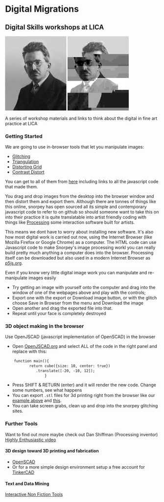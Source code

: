 
# Digital Migrations

## Digital Skills workshops at LICA

<img src="images/walter.jpg" width=200>
<img src="images/walterdistorted.png" width=200>

A series of workshop materials and links to think about the digital in fine art practice at LICA

### Getting Started

We are going to use in-browser tools that let you manipulate images:
 * [Glitching](https://snorpey.github.io/jpg-glitch/)
 * [Triangulation](http://snorpey.github.io/triangulation)
 * [Distorting Grid](http://snorpey.github.io/distort-grid)
 * [Contrast Distort](http://snorpey.github.io/contrast-distort/)

You can get to all of them from [here](http://snorpey.github.io/experiments/) including links to all the javascript code that made them.

You drag and drop images from the desktop into the browser window and then distort them and export them. Although there are tonnes of things like this online, snorpey has open sourced all its simple and contemporary javascript code to refer to on github so should someone want to take this on into their practice it is quite translatable into artist friendly coding with things like [Processing](https://processing.org/) some interaction software built for artists.

This means we dont have to worry about installing new software. It's also how most digital work is carried out now, using the Internet Browser (like Mozilla Firefox or Google Chrome) as a computer. The HTML code can use Javascript code to make Snorpey's image processing workl you can really build pretty much anything a computer does into the browser. 
Processing itself can be downloaded but also used in a modern Internet Browser as [p5js.org](https://p5js.org/).

Even if you know very little digital image work you can manipulate and re-manipulate images easily

 * Try getting an image with yourself onto the computer and drag into the window of one of the webpages above and play with the controls;
 * Export one with the export or Download image button, or with the glitch choose Save in Browser from the menu and Download the image
 * Open another and drag the exported file into that.
 * Repeat until your face is completely destroyed

### 3D object making in the browser

Use OpenJSCAD (javascript implementation of OpenSCAD) in the browser

 * Open [OpenJSCAD.org](https://openjscad.org/) and select ALL of the code in the right panel and replace with this:

```
    function main(){
           return cube({size: 10, center: true})
              .translate([-20, -10, 12]);
                  }
```

 * Press SHIFT & RETURN (enter) and it will render the new code. Change some numbers, see what happens
 * You can export `.stl` files for 3d printing right from the browser like our [example above](models/cube.stl) and [this](models/Migrations.stl).
 * You can take screen grabs, clean up and drop into the snorpey glitching sites.

### Further Tools

Want to find out more maybe check out Dan Shiffman (Processing inventor) [Highly Enthusiastic video](http://hello.p5js.org/)

#### 3D design toward 3D printing and fabrication
 * [OpenSCAD](http://www.openscad.org/)
 * Or for a more simple design environment setup a free account for [TinkerCAD](https://www.tinkercad.com/)

#### Text and Data Mining
[Interactive Non Fiction Tools](https://gitlab.com/DomesticScience/InteractiveNonFiction)

